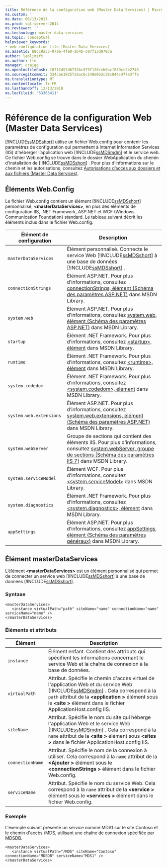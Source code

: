 ```yaml
---
title: Référence de la configuration web (Master Data Services) | Microsoft Docs
ms.custom: ''
ms.date: 06/13/2017
ms.prod: sql-server-2014
ms.reviewer: ''
ms.technology: master-data-services
ms.topic: conceptual
helpviewer_keywords:
- web configuration file [Master Data Services]
ms.assetid: b8cc9a35-97ab-4fe0-ab4b-c07f13d9793a
author: leolimsft
ms.author: lle
manager: craigg
ms.openlocfilehash: f8712497d6732bc979f128ccb9acf859cc2e2748
ms.sourcegitcommit: 334cae1925fa5ac6c140e0b2c38c844c477e3ffb
ms.translationtype: MT
ms.contentlocale: fr-FR
ms.lasthandoff: 12/13/2018
ms.locfileid: "53363411"
---
```

# <a name="web-configuration-reference-master-data-services"></a>Référence de la configuration Web (Master Data Services)
  [!INCLUDE[ssMDSshort](../includes/ssmdsshort-md.md)] utilise un fichier Web.config pour contenir les paramètres de configuration qui permettent à Internet Information Services (IIS) d’héberger l’application web [!INCLUDE[ssMDSmdm](../includes/ssmdsmdm-md.md)] et le service web. Ce fichier Web.config se trouve dans le dossier WebApplication du chemin d'installation de [!INCLUDE[ssMDSshort](../includes/ssmdsshort-md.md)] . Pour plus d’informations sur le chemin et les autorisations, consultez [Autorisations d’accès aux dossiers et aux fichiers &#40;Master Data Services&#41;](folder-and-file-permissions-master-data-services.md).  
  
## <a name="webconfig-elements"></a>Éléments Web.Config  
 Le fichier Web.config contient un élément [!INCLUDE[ssMDSshort](../includes/ssmdsshort-md.md)] personnalisé, **\<masterDataServices>**, en plus des éléments de configuration IIS, .NET Framework, ASP.NET et WCF (Windows Communication Foundation) standard. Le tableau suivant décrit les éléments inclus dans le fichier Web.config.  
  
|Élément de configuration|Description|  
|---------------------------|-----------------|  
|`masterDataServices`|Élément personnalisé. Connecte le service Web [!INCLUDE[ssMDSshort](../includes/ssmdsshort-md.md)] à une base de données [!INCLUDE[ssMDSshort](../includes/ssmdsshort-md.md)] .|  
|`connectionStrings`|Élément ASP.NET. Pour plus d’informations, consultez [connectionStrings, élément (Schéma des paramètres ASP.NET)](https://go.microsoft.com/fwlink/?LinkId=178347) dans MSDN Library.|  
|`system.web`|Élément ASP.NET. Pour plus d’informations, consultez [system.web, élément (Schéma des paramètres ASP.NET)](https://go.microsoft.com/fwlink/?LinkId=178348) dans MSDN Library.|  
|`startup`|Élément .NET Framework. Pour plus d’informations, consultez [\<startup>, élément](https://go.microsoft.com/fwlink/?LinkId=178349) dans MSDN Library.|  
|`runtime`|Élément .NET Framework. Pour plus d’informations, consultez [\<runtime>, élément](https://go.microsoft.com/fwlink/?LinkId=178350) dans MSDN Library.|  
|`system.codedom`|Élément .NET Framework. Pour plus d’informations, consultez [\<system.codedom>, élément](https://go.microsoft.com/fwlink/?LinkId=178351) dans MSDN Library.|  
|`system.web.extensions`|Élément ASP.NET. Pour plus d’informations, consultez [system.web.extensions, élément (Schéma des paramètres ASP.NET)](https://go.microsoft.com/fwlink/?LinkId=178352) dans MSDN Library.|  
|`system.webServer`|Groupe de sections qui contient des éléments IIS. Pour plus d’informations, consultez [system.webServer, groupe de sections \[Schéma des paramètres IIS 7\]](https://go.microsoft.com/fwlink/?LinkId=178353) dans MSDN Library.|  
|`system.serviceModel`|Élément WCF. Pour plus d’informations, consultez [\<system.serviceModel>](https://go.microsoft.com/fwlink/?LinkId=178354) dans MSDN Library.|  
|`system.diagnostics`|Élément .NET Framework. Pour plus d’informations, consultez [\<system.diagnostics>, élément](https://go.microsoft.com/fwlink/?LinkId=178355) dans MSDN Library.|  
|`appSettings`|Élément ASP.NET. Pour plus d’informations, consultez [appSettings, élément (Schéma des paramètres généraux)](https://go.microsoft.com/fwlink/?LinkId=178356) dans MSDN Library.|  
  
## <a name="masterdataservices-element"></a>Élément masterDataServices  
 L’élément **\<masterDataServices>** est un élément personnalisé qui permet de connecter un service web [!INCLUDE[ssMDSshort](../includes/ssmdsshort-md.md)] à une base de données [!INCLUDE[ssMDSshort](../includes/ssmdsshort-md.md)].  
  
### <a name="syntax"></a>Syntaxe  
  
```  
<masterDataServices>  
   <instance virtualPath="path" siteName="name" connectionName="name" serviceName="name" />  
</masterDataServices>  
```  
  
### <a name="elements-and-attributes"></a>Éléments et attributs  
  
|Élément|Description|  
|----------|-----------------|  
|`instance`|Élément enfant. Contient des attributs qui spécifient les informations concernant le service Web et la chaîne de connexion à la base de données.|  
|`virtualPath`|Attribut. Spécifie le chemin d'accès virtuel de l'application Web et du service Web [!INCLUDE[ssMDSmdm](../includes/ssmdsmdm-md.md)] . Cela correspond à la `path` attribut de la  **\<application >** élément sous le  **\<site >** élément dans le fichier ApplicationHost.config IIS.|  
|`siteName`|Attribut. Spécifie le nom du site qui héberge l'application Web et le service Web [!INCLUDE[ssMDSmdm](../includes/ssmdsmdm-md.md)] . Cela correspond à la `name` attribut de la  **\<site >** élément sous  **\<sites >** dans le fichier ApplicationHost.config IIS.|  
|`connectionName`|Attribut. Spécifie le nom de la connexion à utiliser. Cela correspond à la `name` attribut de la  **\<Ajouter >** élément sous le  **\<connectionStrings >** élément dans le fichier Web.config.|  
|`serviceName`|Attribut. Spécifie le nom du service Web. Cela correspond à la `name` attribut de la  **\<service >** élément sous le  **\<services >** élément dans le fichier Web.config.|  
  
### <a name="example"></a>Exemple  
 L'exemple suivant présente un service nommé MDS1 sur le site Contoso et le chemin d'accès /MDS, utilisant une chaîne de connexion spécifiée par MDSDB.  
  
```  
<masterDataServices>  
   <instance virtualPath="/MDS" siteName="Contoso" connectionName="MDSDB" serviceName="MDS1" />  
</masterDataServices>  
```  
  
  
